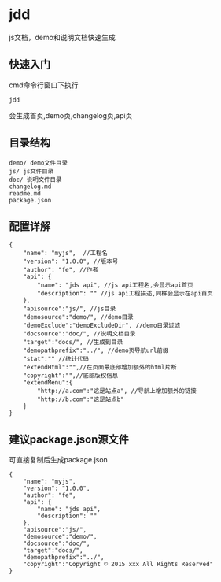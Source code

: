 # jdd
js文档，demo和说明文档快速生成

## 快速入门

cmd命令行窗口下执行

	jdd

会生成首页,demo页,changelog页,api页

## 目录结构

	demo/ demo文件目录
	js/ js文件目录
	doc/ 说明文件目录
	changelog.md
	readme.md
	package.json

## 配置详解

	{
		"name": "myjs",  //工程名
		"version": "1.0.0", //版本号
		"author": "fe", //作者
		"api": {
			"name": "jds api", //js api工程名,会显示api首页
			"description": "" //js api工程描述,同样会显示在api首页
		},
		"apisource":"js/", //js目录
		"demosource":"demo/", //demo目录
		"demoExclude":"demoExcludeDir", //demo目录过滤
		"docsource":"doc/", //说明文档目录
		"target":"docs/", //生成到目录
		"demopathprefix":"../", //demo页导航url前缀
		"stat":"" //统计代码
		"extendHtml":"",//在页面最底部增加额外的html片断
		"copyright":"",//底部版权信息
		"extendMenu":{
			"http://a.com":"这是站点a", //导航上增加额外的链接
			"http://b.com":"这是站点b"
		}
	}

## 建议package.json源文件

可直接复制后生成package.json

	{
		"name": "myjs",
		"version": "1.0.0",
		"author": "fe",
		"api": {
			"name": "jds api",
			"description": ""
		},
		"apisource":"js/",
		"demosource":"demo/",
		"docsource":"doc/",
		"target":"docs/",
		"demopathprefix":"../",
		"copyright":"Copyright © 2015 xxx All Rights Reserved"
	}
